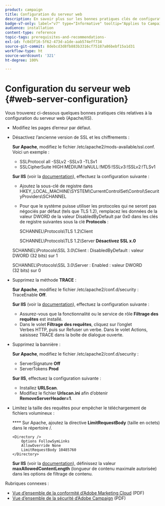 ```yaml
---
product: campaign
title: Configuration du serveur web
description: En savoir plus sur les bonnes pratiques clés de configuration d'un serveur web
badge-v7-only: label="v7" type="Informative" tooltip="Applies to Campaign Classic v7 only"
audience: installation
content-type: reference
topic-tags: prerequisites-and-recommendations-
exl-id: fc0d3f16-5f62-473d-a1de-aab574eff734
source-git-commit: 8debcd3d8fb883b3316cf75187a86bebf15a1d31
workflow-type: ht
source-wordcount: '321'
ht-degree: 100%

---
```


# Configuration du serveur web {#web-server-configuration}



Vous trouverez ci-dessous quelques bonnes pratiques clés relatives à la configuration du serveur web (Apache/IIS).

* Modifiez les pages d’erreur par défaut.

* Désactivez l’ancienne version de SSL et les chiffrements :

   **Sur Apache**, modifiez le fichier /etc/apache2/mods-available/ssl.conf. Voici un exemple :

   * SSLProtocol all -SSLv2 -SSLv3 -TLSv1
   * SSLCipherSuite HIGH:MEDIUM:!aNULL:!MD5:!SSLv3:!SSLv2:!TLSv1

   **Sur IIS** (voir la [documentation](https://support.microsoft.com/en-us/kb/245030)), effectuez la configuration suivante :

   * Ajoutez la sous-clé de registre dans HKEY_LOCAL_MACHINE\SYSTEM\CurrentControlSet\Control\SecurityProviders\SCHANNEL
   * Pour que le système puisse utiliser les protocoles qui ne seront pas négociés par défaut (tels que TLS 1.2), remplacez les données de la valeur DWORD de la valeur DisabledByDefault par 0x0 dans les clés de registre suivantes sous la clé **Protocols** :

      SCHANNEL\Protocols\TLS 1.2\Client

      SCHANNEL\Protocols\TLS 1.2\Server
   **Désactivez SSL x.0**

   SCHANNEL\Protocols\SSL 3.0\Client : DisabledByDefault : valeur DWORD (32 bits) sur 1

   SCHANNEL\Protocols\SSL 3.0\Server : Enabled : valeur DWORD (32 bits) sur 0

* Supprimez la méthode **TRACE** :

   **Sur Apache**, modifiez le fichier /etc/apache2/conf.d/security : TraceEnable **Off**.

   **Sur IIS** (voir la [documentation](https://www.iis.net/configreference/system.webserver/security/requestfiltering/verbs)), effectuez la configuration suivante :

   * Assurez-vous que la fonctionnalité ou le service de rôle **Filtrage des requêtes** est installé.
   * Dans le volet **Filtrage des requêtes**, cliquez sur l’onglet Verbes HTTP, puis sur Refuser un verbe. Dans le volet Actions, saisissez TRACE dans la boîte de dialogue ouverte.

* Supprimez la bannière :

   **Sur Apache**, modifiez le fichier /etc/apache2/conf.d/security :

   * ServerSignature **Off**
   * ServerTokens **Prod**

   **Sur IIS**, effectuez la configuration suivante :

   * Installez **URLScan**.
   * Modifiez le fichier **Urlscan.ini** afin d’obtenir **RemoveServerHeader=1**.


* Limitez la taille des requêtes pour empêcher le téléchargement de fichiers volumineux :

   **** Sur Apache, ajoutez la directive **LimitRequestBody** (taille en octets) dans le répertoire /.

   ```
   <Directory />
       Options FollowSymLinks
       AllowOverride None
       LimitRequestBody 10485760
   </Directory>
   ```

   **Sur IIS** (voir la [documentation](https://www.iis.net/configreference/system.webserver/security/requestfiltering/requestlimits)), définissez la valeur **maxAllowedContentLength** (longueur de contenu maximale autorisée) dans les options de filtrage de contenu.

Rubriques connexes :

* [Vue d’ensemble de la conformité d’Adobe Marketing Cloud](https://experienceleague.adobe.com/docs/core-services/assets/Adobe-Marketing-Cloud-Privacy-and-Security-Overview.pdf) (PDF)
* [Vue d’ensemble de la sécurité d’Adobe Campaign](https://www.adobe.com/content/dam/cc/en/security/pdfs/ADB-CampaignSecurity-WP.pdf) (PDF)
